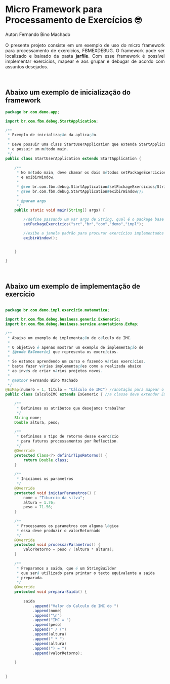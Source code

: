 # Micro Framework para Processamento de Exercícios &#129299;<br>

<p align="justify">Autor: Fernando Bino Machado <br><br>O presente projeto consiste em um exemplo de uso do micro framework para processamento de exercícios, FBMEXDEBUG. O framework pode ser localizado e baixado da pasta <b>jarfile</b>. Com esse framework é possível implementar exercícios, mapear e aos grupar e debugar de acordo com assuntos desejados.</p>
<br>
<h2>Abaixo um exemplo de inicialização do framework</h2>

```java
package br.com.demo.app;

import br.com.fbm.debug.StartApplication;

/**
 * Exemplo de inicialização da aplicação.
 * 
 * Deve possuir uma class StartUserApplication que extenda StartApplication
 * e possuir um método main. 
 */
public class StartUserApplication extends StartApplication {
	
	/**
	 * No método main, deve chamar os dois métodos setPackageExercicios 
	 * e exibirWindow.
	 * 
	 * @see br.com.fbm.debug.StartApplication#setPackageExercicios(String...);
	 * @see br.com.fbm.debug.StartApplication#exibirWindow();
	 * 
	 * @param args
	 */
	public static void main(String[] args) {

		//define passando um var args de String, qual é o package base para agrupar os exercícios
		setPackageExercicios("src","br","com","demo","impl");

		//exibe a janela padrão para procurar exercícios implementados no package definido acima    
		exibirWindow();


	}

}
```

<br>
<h2>Abaixo um exemplo de implementação de exercício</h2>

```java

package br.com.demo.impl.exercicio.matematica;

import br.com.fbm.debug.business.generic.ExGeneric;
import br.com.fbm.debug.business.service.annotations.ExMap;

/**
 * Abaixo um exemplo de implementação de cálculo de IMC.
 * 
 * O objetivo é apenas mostrar um exemplo de implementação de
 * {@code ExGeneric} que representa os exercícios.
 * 
 * Se estamos aprendendo um curso e fazendo vários exercícios,
 * basta fazer várias implementações como a realizada abaixo
 * ao invés de criar vários projetos novos.
 * 
 * @author Fernando Bino Machado
 */
@ExMap(numero = 1, titulo = "Cálculo de IMC") //anotação para mapear o exercício
public class CalculoIMC extends ExGeneric { //a classe deve extender ExGeneric

	/**
	 * Definimos os atributos que desejamos trabalhar
	 */
	String nome;
	Double altura, peso;
	
	/**
	 * Definimos o tipo de retorno desse exercício
	 * para futuros processamentos por Reflection.
	 */
	@Override
	protected Class<?> definirTipoRetorno() {
		return Double.class;
	}
	
	/**
	 * Iniciamos os parametros
	 */
	@Override
	protected void iniciarParametros() {
		nome = "Tiburcio da silva";
		altura = 1.76;
		peso = 71.56;
	}
	
	/**
	 * Processamos os parametros com alguma lógica
	 * essa deve produzir o valorRetornado
	 */
	@Override
	protected void processarParametros() {
		valorRetorno = peso / (altura * altura);
	}
	
	/**
	 * Preparamos a saida, que é um StringBuilder 
	 * que será utilizado para printar o texto equivalente a saida
	 * preparada.
	 */
	@Override
	protected void prepararSaida() {
		
		saida
			.append("Valor do Calculo de IMC do ")
			.append(nome)
			.append("\n")
			.append("IMC = ")
			.append(peso)
			.append(" / (")
			.append(altura)
			.append(" * ")
			.append(altura)
			.append(") = ")
			.append(valorRetorno);
			
	}
	
	
}

```
